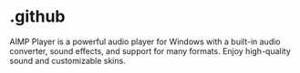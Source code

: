 # .github
AIMP Player is a powerful audio player for Windows with a built-in audio converter, sound effects, and support for many formats. Enjoy high-quality sound and customizable skins.
